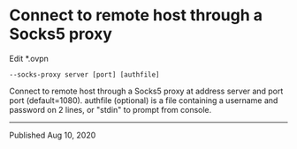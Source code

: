 # Connect to remote host through a Socks5 proxy

Edit *.ovpn

```
--socks-proxy server [port] [authfile]
```

Connect to remote host through a Socks5 proxy at address server and port port (default=1080). authfile (optional) is a file containing a username and password on 2 lines, or "stdin" to prompt from console.

---

Published Aug 10, 2020